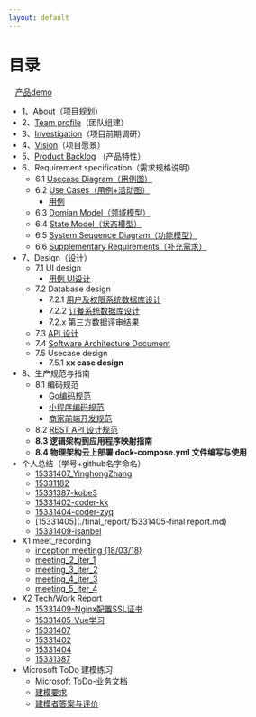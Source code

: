 ```yaml
---
layout: default
---
```


# [](#TOC)目录

&nbsp;&nbsp; [产品demo](./demo.html)

* 1、[About](./documention/项目策划书.md)（项目规划）
* 2、[Team profile](./documention/团队组建.md)（团队组建）
* 3、[Investigation](./documention/线上自助点餐小程序“快点”业务调研及可行性分析报告.md)（项目前期调研）
* 4、[Vision](./documention/项目策划书.md)（项目愿景）
* 5、[Product Backlog](./documention/产品特性.md) （产品特性）
* 6、Requirement specification（需求规格说明）
    - 6.1 [Usecase Diagram（用例图）](./uml/uml.md#usecasediagram)
    - 6.2 [Use Cases（用例+活动图）](./uml/uml.md#activity)
      - [用例](./uml/uml.md#usecase)
    - 6.3 [Domian Model（领域模型）](./uml/uml.md#domain)
    - 6.4 [State Model（状态模型）](./uml/uml.md#state)
    - 6.5 [System Sequence Diagram（功能模型）](./uml/uml_sequence_exercise/uml_sequence_exercise.md)
    - 6.6 [Supplementary Requirements（补充需求）](./documention/补充性规格说明.md)
* 7、Design（设计）
    - 7.1 UI design
        - [用例 UI设计](https://modao.cc/app/Y8tEwwdfS6TUp1M6gYnSVCllIQPXPxN)
    - 7.2 Database design
        - 7.2.1 [用户及权限系统数据库设计](./uml/database.md)
        - 7.2.2 [订餐系统数据库设计](./uml/database.md)
        - 7.2.x 第三方数据评审结果
    - 7.3 [API 设计](https://bee2077.docs.apiary.io/#reference/0/foods)
    - 7.4 [Software Architecture Document](./documention/软件架构文档.md)
    - 7.5 Usecase design
        - 7.5.1 **xx case design**
* 8、生产规范与指南
    - 8.1 编码规范
      - [Go编码规范](./code_style/Go编码规范.md)
      - [小程序编码规范](./code_style/快点点餐小程序前端编码规范.md)
      - [商家前端开发规范](./code_style/前端开发规范.md)
    - 8.2 [REST API 设计规范](https://bee2077.docs.apiary.io/#reference/0/foods) 
    - **8.3 逻辑架构到应用程序映射指南**
    - **8.4 物理架构云上部署 dock-compose.yml 文件编写与使用**
* 个人总结（学号+github名字命名）
    * [15331407_YinghongZhang](./final_report/1531407-YinghongZhang.md)
    * [15331182](./final_report/15331182.md)
    * [15331387-kobe3](./final_report/15331387-kobe3.md)
    * [15331402-coder-kk](./final_report/15331402-coder-kk.md)
    * [15331404-coder-zyq](./final_report/15331404-coder-zyq.md)
    * [15331405](./final_report/15331405-final report.md)
    * [15331409-isanbel](./final_report/15331409-isanbel.md)
* X1 meet_recording
    - [inception meeting (18/03/18)](./meeting_records/meeting_1.md)
    - [meeting_2_iter_1](./meeting_records/meeting_2.md)
    - [meeting_3_iter_2](./meeting_records/meeting_3.md)
    - [meeting_4_iter_3](./meeting_records/meeting_4.md)
    - [meeting_5_iter_4](./meeting_records/meeting_5.md)
* X2 Tech/Work Report
    - [15331409-Nginx配置SSL证书](https://isanbel.github.io/2018/04/15/Nginx%E9%85%8D%E7%BD%AESSL%E8%AF%81%E4%B9%A6/)
    - [15331405-Vue学习](https://sasakiyori.github.io/2018/04/12/SAD-hw3.html)
    - [15331407](https://yinghongZhang.github.io)
    - [15331402](https://blog.csdn.net/qq_34450066)
    - [15331404](http://cyqiang.top)
    - [15331387](https://blog.csdn.net/qq_35923783)
* Microsoft ToDo 建模练习
  * [Microsoft ToDo-业务文档](./modeling_practice/建模文档.pdf)
  * [建模要求](./modeling_practice/建模要求.md)
  * [建模者答案与评价](./modeling_practice/Readme.md)
